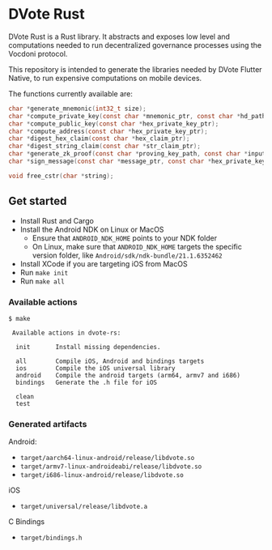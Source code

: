 # DVote Rust

DVote Rust is a Rust library. It abstracts and exposes low level and computations needed to run decentralized governance processes using the Vocdoni protocol.

This repository is intended to generate the libraries needed by DVote Flutter Native, to run expensive computations on mobile devices. 

The functions currently available are: 

```C
char *generate_mnemonic(int32_t size);
char *compute_private_key(const char *mnemonic_ptr, const char *hd_path_ptr);
char *compute_public_key(const char *hex_private_key_ptr);
char *compute_address(const char *hex_private_key_ptr);
char *digest_hex_claim(const char *hex_claim_ptr);
char *digest_string_claim(const char *str_claim_ptr);
char *generate_zk_proof(const char *proving_key_path, const char *inputs);
char *sign_message(const char *message_ptr, const char *hex_private_key_ptr);

void free_cstr(char *string);
```

## Get started

- Install Rust and Cargo
- Install the Android NDK on Linux or MacOS
  - Ensure that `ANDROID_NDK_HOME` points to your NDK folder
  - On Linux, make sure that `ANDROID_NDK_HOME` targets the specific version folder, like `Android/sdk/ndk-bundle/21.1.6352462`
- Install XCode if you are targeting iOS from MacOS
- Run `make init`
- Run `make all`

### Available actions

```
$ make

 Available actions in dvote-rs:

  init       Install missing dependencies.
  
  all        Compile iOS, Android and bindings targets
  ios        Compile the iOS universal library
  android    Compile the android targets (arm64, armv7 and i686)
  bindings   Generate the .h file for iOS
  
  clean
  test

```

### Generated artifacts

Android:
- `target/aarch64-linux-android/release/libdvote.so`
- `target/armv7-linux-androideabi/release/libdvote.so`
- `target/i686-linux-android/release/libdvote.so`

iOS
- `target/universal/release/libdvote.a`

C Bindings
- `target/bindings.h`
